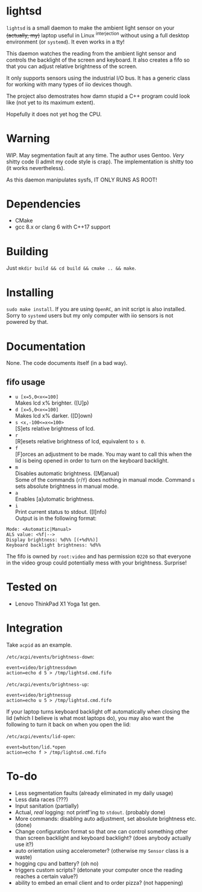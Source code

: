 # lightsd

`lightsd` is a small daemon to make the ambient light sensor on your
~~(actually, my)~~ laptop useful in Linux <sup>interjection</sup>
without using a full desktop environment (or `systemd`). It even works
in a tty!

This daemon watches the reading from the ambient light sensor and
controls the backlight of the screen and keyboard. It also creates a
fifo so that you can adjust relative brightness of the screen.

It only supports sensors using the industrial I/O bus. It has a generic
class for working with many types of iio devices though.

The project also demostrates how damn stupid a C++ program could look like
(not yet to its maximum extent).

Hopefully it does not yet hog the CPU.

# Warning
WIP. May segmentation fault at any time. The author uses Gentoo. _Very_
shitty code (I admit my code style is crap). The implementation is shitty
too (it works nevertheless).

As this daemon manipulates sysfs, IT ONLY RUNS AS ROOT!

# Dependencies
 - CMake
 - gcc 8.x or clang 6 with C++17 support  

# Building
Just `mkdir build && cd build && cmake .. && make`.

# Installing
`sudo make install`. If you are using `OpenRC`, an init script is also installed.
Sorry to `systemd` users but my only computer with iio sensors is not powered by
that.

# Documentation
None. The code documents itself (in a bad way).

## fifo usage
- `u [x=5,0<x<=100]`  
Makes lcd x% brighter. ([U]p)
- `d [x=5,0<x<=100]`  
Makes lcd x% darker. ([D]own)
- `s <x,-100<=x<=100>`  
[S]ets relative brightness of lcd.
- `r`  
[R]esets relative brightness of lcd, equivalent to `s 0`.
- `f`  
[F]orces an adjustment to be made. You may want to call this when the lid
is being opened in order to turn on the keyboard backlight.
- `m`  
Disables automatic brightness. ([M]anual)  
Some of the commands (`r`/`f`) does nothing in manual mode. 
Command `s` sets absolute brightness in manual mode.
- `a`  
Enables [a]utomatic brightness.
- `i`  
Print current status to stdout. ([I]nfo)  
Output is in the following format:
```
Mode: <Automatic|Manual>
ALS value: <%f|-->
Display brightness: %d%% [(+%d%%)]
Keyboard backlight brightness: %d%%
```

The fifo is owned by `root:video` and has permission `0220` so that
everyone in the video group could potentially mess with your brightness.
Surprise!

# Tested on
 - Lenovo ThinkPad X1 Yoga 1st gen.

# Integration
Take `acpid` as an example.

`/etc/acpi/events/brightness-down`:
```
event=video/brightnessdown
action=echo d 5 > /tmp/lightsd.cmd.fifo
```

`/etc/acpi/events/brightness-up`:
```
event=video/brightnessup
action=echo u 5 > /tmp/lightsd.cmd.fifo
```

If your laptop turns keyboard backlight off automatically when closing the
lid (which I believe is what most laptops do), you may also want the
following to turn it back on when you open the lid:

`/etc/acpi/events/lid-open`:
```
event=button/lid.*open
action=echo f > /tmp/lightsd.cmd.fifo
```

# To-do
 - Less segmentation faults (already eliminated in my daily usage)
 - Less data races (???)
 - Input sanitation (partially)
 - Actual, _real_ logging: not printf'ing to `stdout`. (probably done)
 - More commands: disabling auto adjustment, set absolute brightness etc. (done)
 - Change configuration format so that one can control something other than
   screen backlight and keyboard backlight? (does anybody actually use it?)
 - auto orientation using accelerometer? (otherwise my `Sensor` class is a waste)
 - hogging cpu and battery? (oh no)
 - triggers custom scripts? (detonate your computer once the reading reaches a
   certain value?)
 - ability to embed an email client and to order pizza? (not happening)
